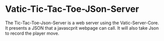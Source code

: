 # Vatic-Tic-Tac-Toe-JSon-Server

The Tic-Tac-Toe-Json-Server is a web server using the Vatic-Server-Core. It presents a JSON that a javascprit webpage can call. It will also take Json to record the player move.
